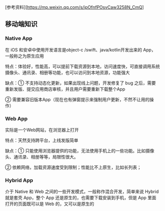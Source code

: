 [参考资料][https://mp.weixin.qq.com/s/ipOfnfPOsvCaw3258N_CmQ]

## 移动端知识

### Native App

在 iOS 和安卓中使用开发语言是object-c /swift、java/kotlin开发出来的 App，一般称之为原生应用

特点：体验好，性能高，可以提前下载资源到本地，访问速度快，可直接调用系统摄像头、通讯录、相册等功能，也可以访问到本地资源，功能强大

缺点：①  不支持动态化更新，如果出现线上问题，开发修复了 bug 之后，需要重新发版、提交应用商店审核，并且用户需要重新下载整个App

②  需要兼容旧版本App（现在也有弹窗提示来强制用户更新，不然不让用的操作）

### Web App

实际是一个Web网站，在浏览器上打开

特点：天然支持跨平台，上线发版简单

缺点：①  只能使用浏览器提供的功能，无法使用手机上的一些功能。比如摄像头、通讯录、相册等等，局限性很大。

②  依赖网络，加载资源速度受到限制；性能比不上原生，比如长列表；

### Hybrid App

介于 Native 和 Web 之间的一些开发模式，一般称作混合开发，简单来说 Hybrid 就是套壳 App，整个 App 还是原生的，也需要下载安装到手机，但是 App 里面打开的页面既可以是 Web 的，又可以是原生的